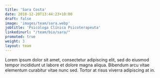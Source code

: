 ```yaml
---
title: 'Sara Costa'
date: 2018-12-20T13:44:23+10:00
draft: false
image: 'images/team/sara.webp'
jobtitle: 'Psicóloga Clínica Psicoterapeuta'
linkedinurl: "/team/bio/sara/"
promoted: true
weight: 3
layout: team
---
```


Lorem ipsum dolor sit amet, consectetur adipiscing elit, sed do eiusmod tempor incididunt ut labore et dolore magna aliqua. Bibendum arcu vitae elementum curabitur vitae nunc sed. Tortor at risus viverra adipiscing at in.
